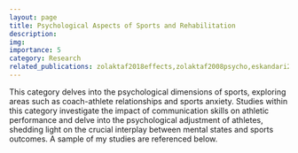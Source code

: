 ```yaml
---
layout: page
title: Psychological Aspects of Sports and Rehabilitation
description:
img:
importance: 5
category: Research
related_publications: zolaktaf2018effects,zolaktaf2008psycho,eskandari2016relationship,shadi2011effects,etesami2015effectiveness1
---
```


This category delves into the psychological dimensions of sports, exploring areas such as coach-athlete relationships and sports anxiety. 
Studies within this category investigate the impact of communication skills on athletic performance and delve into the psychological adjustment of athletes,
 shedding light on the crucial interplay between mental states and sports outcomes. A sample of my studies are referenced below. 
